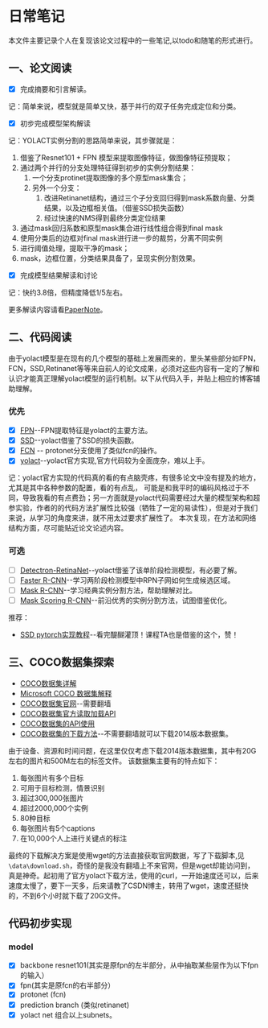 # 日常笔记

本文件主要记录个人在复现该论文过程中的一些笔记,以todo和随笔的形式进行。

## 一、论文阅读

- [x] 完成摘要和引言解读。

记：简单来说，模型就是简单又快，基于并行的双子任务完成定位和分类。

- [x] 初步完成模型架构解读

记：YOLACT实例分割的思路简单来说，其步骤就是：

1. 借鉴了Resnet101 + FPN 模型来提取图像特征，做图像特征预提取；
2. 通过两个并行的分支处理特征得到初步的实例分割结果：
   1. 一个分支protinet提取图像的多个原型mask集合；
   2. 另外一个分支：
      1. 改进Retinanet结构，通过三个子分支回归得到mask系数向量、分类结果，以及边框相关值。（借鉴SSD损失函数）
      2. 经过快速的NMS得到最终分类定位结果  
3. 通过mask回归系数和原型mask集合进行线性组合得到final mask
4. 使用分类后的边框对final mask进行进一步的裁剪，分离不同实例
5. 进行阈值处理，提取干净的mask；
6. mask，边框位置，分类结果具备了，呈现实例分割效果。

- [x] 完成模型结果解读和讨论

记：快约3.8倍，但精度降低1/5左右。

更多解读内容请看[PaperNote](https://github.com/JoshuaQYH/yolact-pytorch/blob/master/PaperNote.md)。

## 二、代码阅读

由于yolact模型是在现有的几个模型的基础上发展而来的，里头某些部分如FPN，FCN，SSD,Retinanet等等来自前人的论文成果，必须对这些内容有一定的了解和认识才能真正理解yolact模型的运行机制。以下从代码入手，并贴上相应的博客辅助理解。

### 优先

- [x] [FPN](https://github.com/jwyang/fpn.pytorch)--FPN提取特征是yolact的主要方法。
- [x] [SSD](https://github.com/amdegroot/ssd.pytorch)--yolact借鉴了SSD的损失函数。
- [x] [FCN](https://github.com/wkentaro/pytorch-fcn) -- protonet分支使用了类似fcn的操作。
- [x] [yolact](https://github.com/dbolya/yolact)--yolact官方实现,官方代码较为全面庞杂，难以上手。

记：yolact官方实现的代码真的看的有点脑壳疼，有很多论文中没有提及的地方，尤其是其中各种参数的配置，看的有点乱，
可能是和我平时的编码风格过于不同，导致我看的有点费劲；另一方面就是yolact代码需要经过大量的模型架构和超参实验，作者的的代码方法扩展性比较强（牺牲了一定的易读性），但是对于我们来说，从学习的角度来讲，就不用太过要求扩展性了。
本次复现，在方法和网络结构方面，尽可能贴近论文论述内容。

### 可选

- [ ] [Detectron-RetinaNet](https://github.com/facebookresearch/Detectron)--yolact借鉴了该单阶段检测模型，有必要了解。
- [ ] [Faster R-CNN](https://github.com/chenyuntc/simple-faster-rcnn-pytorch)--学习两阶段检测模型中RPN子网如何生成候选区域。
- [ ] [Mask R-CNN](https://github.com/facebookresearch/maskrcnn-benchmark)--学习经典实例分割方法，帮助理解对比。
- [ ] [Mask Scoring R-CNN](https://github.com/zjhuang22/maskscoring_rcnn)--前沿优秀的实例分割方法，试图借鉴优化。

推荐：

- [SSD pytorch实现教程](https://github.com/sgrvinod/a-PyTorch-Tutorial-to-Object-Detection)--看完醍醐灌顶！课程TA也是借鉴的这个，赞！

## 三、COCO数据集探索

- [COCO数据集详解](https://blog.csdn.net/wc781708249/article/details/79603522)
- [Microsoft COCO 数据集解释](https://blog.csdn.net/u012905422/article/details/52372755)
- [COCO数据集官网](http://cocodataset.org/#download)--需要翻墙
- [COCO数据集官方读取加载API](https://github.com/cocodataset/cocoapi)
- [COCO数据集的API使用](https://blog.csdn.net/qq_41847324/article/details/86224628)
- [COCO数据集的下载方法](https://blog.csdn.net/qq_33000225/article/details/78831102)--不需要翻墙就可以下载2014版本数据集。

由于设备、资源和时间问题，在这里仅仅考虑下载2014版本数据集，其中有20G左右的图片和500M左右的标签文件。
该数据集主要有的特点如下：

1. 每张图片有多个目标
2. 可用于目标检测，情景识别
3. 超过300,000张图片
4. 超过2000,000个实例
5. 80种目标
6. 每张图片有5个captions
7. 在10,000个人上进行关键点的标注

最终的下载解决方案是使用wget的方法直接获取官网数据，写了下载脚本,见`\data\download.sh`，奇怪的是我没有翻墙上不来官网，但是wget却能访问到，真是神奇。起初用了官方yolact下载方法，使用的curl，一开始速度还可以，后来速度太慢了，要下一天多，后来请教了CSDN博主，转用了wget，速度还挺快的，不到6个小时就下载了20G文件。

## 代码初步实现

### model

- [x] backbone resnet101(其实是原fpn的左半部分，从中抽取某些层作为以下fpn的输入）
- [x] fpn(其实是原fcn的右半部分）
- [x] protonet (fcn)
- [x] prediction branch (类似retinanet)
- [x] yolact net 组合以上subnets。
